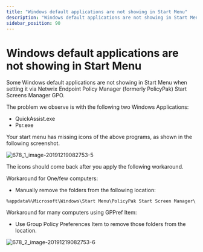 ```yaml
---
title: "Windows default applications are not showing in Start Menu"
description: "Windows default applications are not showing in Start Menu"
sidebar_position: 90
---
```


# Windows default applications are not showing in Start Menu

Some Windows default applications are not showing in Start Menu when setting it via Netwrix Endpoint
Policy Manager (formerly PolicyPak) Start Screens Manager GPO.

The problem we observe is with the following two Windows Applications:

- QuickAssist.exe
- Psr.exe

Your start menu has missing icons of the above programs, as shown in the following screenshot.

![678_1_image-20191219082753-5](/images/endpointpolicymanager/troubleshooting/startscreentaskbar/678_1_image-20191219082753-5.webp)

The icons should come back after you apply the following workaround.

Workaround for One/few computers:

- Manually remove the folders from the following location:

`%appdata%\Microsoft\Windows\Start Menu\PolicyPak Start Screen Manager\`

Workaround for many computers using GPPref Item:

- Use Group Policy Preferences Item to remove those folders from the location.

![678_2_image-20191219082753-6](/images/endpointpolicymanager/troubleshooting/startscreentaskbar/678_2_image-20191219082753-6.webp)
